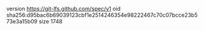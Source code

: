 version https://git-lfs.github.com/spec/v1
oid sha256:d95bac6b69039123cbf1e2514246354e98222467c70c07bcce23b573e3a15b09
size 1748
